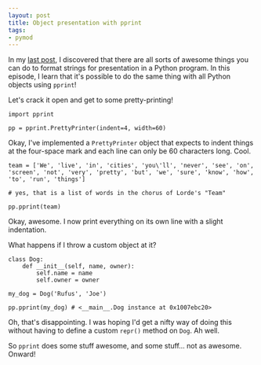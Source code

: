 ```yaml
---
layout: post
title: Object presentation with pprint
tags:
- pymod
---
```


In my [last post](/2015/01/21/string-presentation-with-textwrap.html), I discovered that there are all sorts of awesome things you can do to format strings for presentation in a Python program. In this episode, I learn that it's possible to do the same thing with all Python objects using `pprint`!

Let's crack it open and get to some pretty-printing!

	import pprint

	pp = pprint.PrettyPrinter(indent=4, width=60)

Okay, I've implemented a `PrettyPrinter` object that expects to indent things at the four-space mark and each line can only be 60 characters long. Cool. 

	team = ['We', 'live', 'in', 'cities', 'you\'ll', 'never', 'see', 'on', 'screen', 'not', 'very', 'pretty', 'but', 'we', 'sure', 'know', 'how', 'to', 'run', 'things']

	# yes, that is a list of words in the chorus of Lorde's "Team"

	pp.pprint(team)

Okay, awesome. I now print everything on its own line with a slight indentation. 

What happens if I throw a custom object at it?

	class Dog:
		def __init__(self, name, owner):
			self.name = name
			self.owner = owner

	my_dog = Dog('Rufus', 'Joe')

	pp.pprint(my_dog) # <__main__.Dog instance at 0x1007ebc20>

Oh, that's disappointing. I was	hoping I'd get a nifty way of doing this without having to define a custom `repr()` method on `Dog`. Ah well.

So `pprint` does some stuff awesome, and some stuff... not as awesome. Onward!